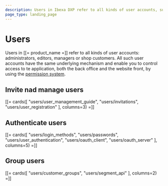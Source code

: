 ```yaml
---
description: Users in Ibexa DXP refer to all kinds of user accounts, such as administrators, editors, managers or shop customers.
page_type: landing_page
---
```


# Users

Users in [[= product_name =]] refer to all kinds of user accounts: administrators, editors,
managers or shop customers.
All such user accounts have the same underlying mechanism and enable you to control access to te application, both the back office and the website front, by using the [permission system](permissions.md).

## Invite nad manage users

[[= cards([
    "users/user_management_guide",
    "users/invitations",
    "users/user_registration"
], columns=3) =]]

## Authenticate users

[[= cards([
    "users/login_methods",
    "users/passwords",
    "users/user_authentication",
    "users/oauth_client",
    "users/oauth_server"
], columns=5) =]]

## Group users

[[= cards([
    "users/customer_groups",
    "users/segment_api"
], columns=2) =]]
